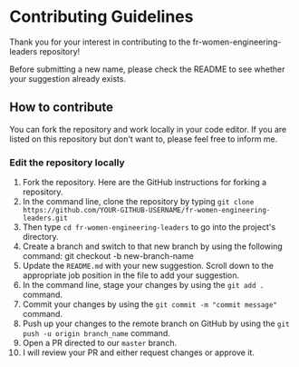 # Contributing Guidelines
Thank you for your interest in contributing to the fr-women-engineering-leaders repository!

Before submitting a new name, please check the README to see whether your suggestion already exists.

## How to contribute
You can fork the repository and work locally in your code editor.
If you are listed on this repository but don't want to, please feel free to inform me.
   
### Edit the repository locally
1. Fork the repository. Here are the GitHub instructions for forking a repository.
2. In the command line, clone the repository by typing `git clone https://github.com/YOUR-GITHUB-USERNAME/fr-women-engineering-leaders.git`
3. Then type `cd fr-women-engineering-leaders` to go into the project's directory.
4. Create a branch and switch to that new branch by using the following command: git checkout -b new-branch-name
5. Update the `README.md` with your new suggestion. Scroll down to the appropriate job position in the file to add your suggestion. 
6. In the command line, stage your changes by using the `git add .` command.
7. Commit your changes by using the `git commit -m "commit message"` command.
8. Push up your changes to the remote branch on GitHub by using the `git push -u origin branch_name` command.
9. Open a PR directed to our `master` branch.
10. I will review your PR and either request changes or approve it.
